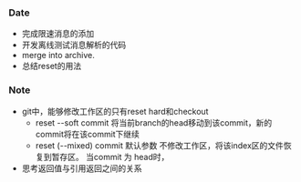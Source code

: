 ### Date
- 完成限速消息的添加
- 开发离线测试消息解析的代码
- merge into archive.
- 总结reset的用法

### Note
- git中，能够修改工作区的只有reset hard和checkout
	- reset --soft commit 将当前branch的head移动到该commit，新的commit将在该commit下继续
	- reset (--mixed) commit 默认参数 不修改工作区，将该index区的文件恢复到暂存区。 当commit 为 head时，
- 思考返回值与引用返回之间的关系